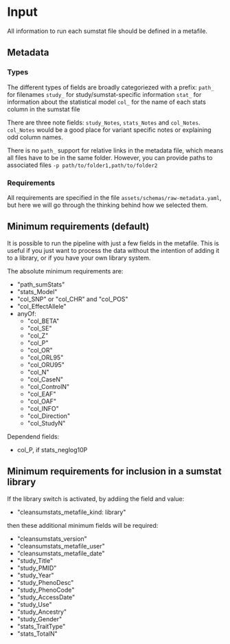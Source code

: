 # Input
All information to run each sumstat file should be defined in a metafile.

## Metadata

### Types
The different types of fields are broadly categoriezed with a prefix:
`path_` for filenames 
`study_` for study/sumstat-specific information
`stat_` for information about the statistical model 
`col_` for the name of each stats column in the sumstat file

There are three note fields: `study_Notes`, `stats_Notes` and `col_Notes`. `col_Notes` would be a good place for variant specific notes or explaining odd column names.

There is no `path_` support for relative links in the metadata file, which means all files have to be in the same folder. However, you can provide paths to associated files `-p path/to/folder1,path/to/folder2`

### Requirements
All requirements are specified in the file `assets/schemas/raw-metadata.yaml`, but here we will go through the thinking behind how we selected them.

## Minimum requirements (default)
It is possible to run the pipeline with just a few fields in the metafile. This is useful if you just want to process the data without the intention of adding it to a library, or if you have your own library system.

The absolute minimum requirements are:
- "path_sumStats"
- "stats_Model"
- "col_SNP" or "col_CHR" and "col_POS"
- "col_EffectAllele"
- anyOf:
  - "col_BETA"
  - "col_SE"
  - "col_Z"
  - "col_P"
  - "col_OR"
  - "col_ORL95"
  - "col_ORU95"
  - "col_N"
  - "col_CaseN"
  - "col_ControlN"
  - "col_EAF"
  - "col_OAF"
  - "col_INFO"
  - "col_Direction"
  - "col_StudyN"

Dependend fields:
- col_P, if stats_neglog10P

## Minimum requirements for inclusion in a sumstat library
If the library switch is activated, by addiing the field and value:
- "cleansumstats_metafile_kind: library"

then these additional minimum fields will be required:
- "cleansumstats_version"
- "cleansumstats_metafile_user"
- "cleansumstats_metafile_date"
- "study_Title"
- "study_PMID"
- "study_Year"
- "study_PhenoDesc"
- "study_PhenoCode"
- "study_AccessDate"
- "study_Use"
- "study_Ancestry"
- "study_Gender"
- "stats_TraitType"
- "stats_TotalN"

